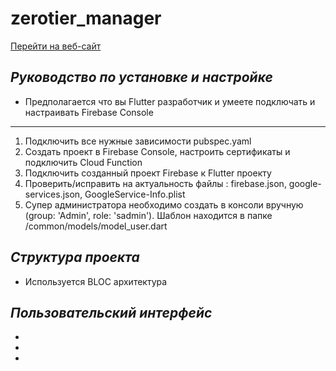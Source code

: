 # zerotier_manager

[Перейти на веб-сайт](https://taskboard-68968.web.app/ "Адрес веб-страницы")

## _Руководство по установке и настройке_

- Предполагается что вы Flutter разработчик и умеете подключать и настраивать Firebase Console
------------
1. Подключить все нужные зависимости pubspec.yaml
2. Создать проект в Firebase Console, настроить сертификаты и подключить Cloud Function 
3. Подключить созданный проект Firebase к Flutter проекту
4. Проверить/исправить на актуальность файлы : firebase.json, google-services.json, GoogleService-Info.plist
5. Супер администратора необходимо создать в консоли вручную (group: 'Admin', role: 'sadmin'). Шаблон находится в папке /common/models/model_user.dart

## _Структура проекта_

- Используется BLOC архитектура


## _Пользовательский интерфейс_

- 
-
-
